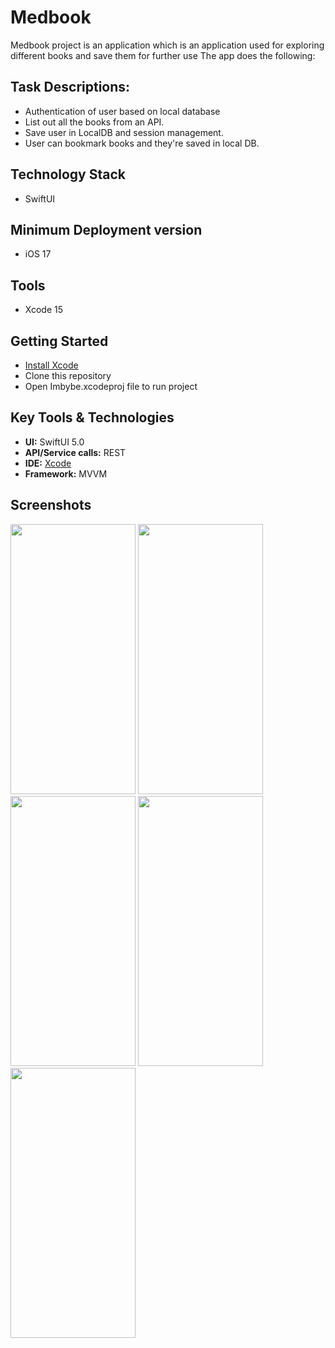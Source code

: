 # Medbook

Medbook project is an application which is an application used for exploring different books and save them for further use 
The app does the following:

## Task Descriptions:

- Authentication of user based on local database
- List out all the books from an API.
- Save user in LocalDB and session management.
- User can bookmark books and they're saved in local DB. 

## Technology Stack
- SwiftUI

## Minimum Deployment version
- iOS 17

## Tools
- Xcode 15
 
## Getting Started
- [Install Xcode](https://developer.apple.com/xcode/)
-  Clone this repository
- Open Imbybe.xcodeproj file to run project

## Key Tools & Technologies
- **UI:** SwiftUI 5.0
- **API/Service calls:** REST
- **IDE:** [Xcode](https://developer.apple.com/xcode/)
- **Framework:** MVVM

## Screenshots
<img src="https://github.com/jayuunadkat/Medbook/assets/110239958/dc7376d9-af19-4c4f-ae8a-ff3e9d1cfe52" width="200" height ="432" />
<img src="https://github.com/jayuunadkat/Medbook/assets/110239958/84e90170-aec7-42b2-bce4-a2244a628a97" width="200" height ="432" />
<img src="https://github.com/jayuunadkat/Medbook/assets/110239958/37de7da7-a3c4-4864-b174-c206e8b744c4" width="200" height ="432" />
<img src="https://github.com/jayuunadkat/Medbook/assets/110239958/1f98de91-ab0d-415c-ae33-8dee816a0862" width="200" height ="432" />
<img src="https://github.com/jayuunadkat/Medbook/assets/110239958/a8378898-42e8-4211-bcba-6901f5dafbd9" width="200" height ="432" />
